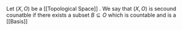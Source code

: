 Let $(X,O)$ be a [[Topological Space]] .
We say that $(X,O)$ is secound counatble if there exists a subset $B \subseteq O$ which is countable and is a [[Basis]]